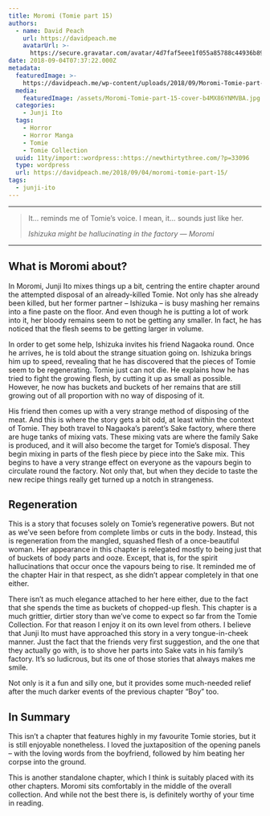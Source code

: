 ```yaml
---
title: Moromi (Tomie part 15)
authors:
  - name: David Peach
    url: https://davidpeach.me
    avatarUrl: >-
      https://secure.gravatar.com/avatar/4d7faf5eee1f055a85788c44936b8995eaab6dfb004e7854ec747ccb272e91ee?s=96&d=mm&r=g
date: 2018-09-04T07:37:22.000Z
metadata:
  featuredImage: >-
    https://davidpeach.me/wp-content/uploads/2018/09/Moromi-Tomie-part-15-cover.jpg
  media:
    featuredImage: /assets/Moromi-Tomie-part-15-cover-b4MX86YNMVBA.jpg
  categories:
    - Junji Ito
  tags:
    - Horror
    - Horror Manga
    - Tomie
    - Tomie Collection
  uuid: 11ty/import::wordpress::https://newthirtythree.com/?p=33096
  type: wordpress
  url: https://davidpeach.me/2018/09/04/moromi-tomie-part-15/
tags:
  - junji-ito
---
```

* * *

> It… reminds me of Tomie’s voice. I mean, it… sounds just like her.
> 
> <cite>Ishizuka might be hallucinating in the factory — Moromi</cite>

* * *

## What is Moromi about?

In Moromi, Junji Ito mixes things up a bit, centring the entire chapter around the attempted disposal of an already-killed Tomie. Not only has she already been killed, but her former partner – Ishizuka – is busy mashing her remains into a fine paste on the floor. And even though he is putting a lot of work into it, her bloody remains seem to not be getting any smaller. In fact, he has noticed that the flesh seems to be getting larger in volume.

In order to get some help, Ishizuka invites his friend Nagaoka round. Once he arrives, he is told about the strange situation going on. Ishizuka brings him up to speed, revealing that he has discovered that the pieces of Tomie seem to be regenerating. Tomie just can not die. He explains how he has tried to fight the growing flesh, by cutting it up as small as possible. However, he now has buckets and buckets of her remains that are still growing out of all proportion with no way of disposing of it.

His friend then comes up with a very strange method of disposing of the meat. And this is where the story gets a bit odd, at least within the context of Tomie. They both travel to Nagaoka’s parent’s Sake factory, where there are huge tanks of mixing vats. These mixing vats are where the family Sake is produced, and it will also become the target for Tomie’s disposal. They begin mixing in parts of the flesh piece by piece into the Sake mix. This begins to have a very strange effect on everyone as the vapours begin to circulate round the factory. Not only that, but when they decide to taste the new recipe things really get turned up a notch in strangeness.

## Regeneration

This is a story that focuses solely on Tomie’s regenerative powers. But not as we’ve seen before from complete limbs or cuts in the body. Instead, this is regeneration from the mangled, squashed flesh of a once-beautiful woman. Her appearance in this chapter is relegated mostly to being just that of buckets of body parts and ooze. Except, that is, for the spirit hallucinations that occur once the vapours being to rise. It reminded me of the chapter Hair in that respect, as she didn’t appear completely in that one either.

There isn’t as much elegance attached to her here either, due to the fact that she spends the time as buckets of chopped-up flesh. This chapter is a much grittier, dirtier story than we’ve come to expect so far from the Tomie Collection. For that reason I enjoy it on its own level from others. I believe that Junji Ito must have approached this story in a very tongue-in-cheek manner. Just the fact that the friends very first suggestion, and the one that they actually go with, is to shove her parts into Sake vats in his family’s factory. It’s so ludicrous, but its one of those stories that always makes me smile.

Not only is it a fun and silly one, but it provides some much-needed relief after the much darker events of the previous chapter “Boy” too.

## In Summary

This isn’t a chapter that features highly in my favourite Tomie stories, but it is still enjoyable nonetheless. I loved the juxtaposition of the opening panels – with the loving words from the boyfriend, followed by him beating her corpse into the ground.

This is another standalone chapter, which I think is suitably placed with its other chapters. Moromi sits comfortably in the middle of the overall collection. And while not the best there is, is definitely worthy of your time in reading.